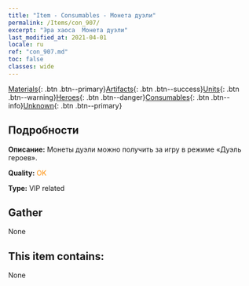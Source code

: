 ```yaml
---
title: "Item - Consumables - Монета дуэли"
permalink: /Items/con_907/
excerpt: "Эра хаоса  Монета дуэли"
last_modified_at: 2021-04-01
locale: ru
ref: "con_907.md"
toc: false
classes: wide
---
```

 [Materials](/ru/Items/){: .btn .btn--primary}[Artifacts](/ru/Items/Artifacts/){: .btn .btn--success}[Units](/ru/Items/Units/){: .btn .btn--warning}[Heroes](/ru/Items/Heroes/){: .btn .btn--danger}[Consumables](/ru/Items/Consumables/){: .btn .btn--info}[Unknown](/ru/Items/Unknown/){: .btn .btn--primary}

## Подробности
 **Описание:** Монеты дуэли можно получить за игру в режиме «Дуэль героев».

 **Quality:** <span style="color: #FF8C00">OK</span>

 **Type:** VIP related

## Gather

  None

## This item contains:

  None

